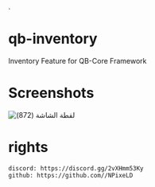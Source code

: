 .

# qb-inventory

Inventory Feature for QB-Core Framework

# Screenshots

![‏‏لقطة الشاشة (872)](https://user-images.githubusercontent.com/113031294/230508898-31e1ebaa-0bba-4f2f-9c21-de8d2e8a8917.png)


# rights

    discord: https://discord.gg/2vXHmm53Ky
    github: https://github.com//NPixeLD
